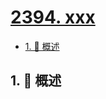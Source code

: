 # [2394. xxx](https://github.com/Tdahuyou/TNotes.leetcode/tree/main/notes/2394.%20xxx)

<!-- region:toc -->

- [1. 📝 概述](#1--概述)

<!-- endregion:toc -->

## 1. 📝 概述
